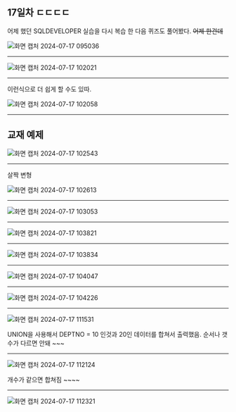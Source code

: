 ## 17일차 ㄷㄷㄷㄷ

어제 했던 SQLDEVELOPER 실습을 다시 복습 한 다음
퀴즈도 풀어봤다. ~~어제 한건데~~

![화면 캡처 2024-07-17 095036](https://github.com/user-attachments/assets/f57b4ba3-b26d-4d78-b868-1e04d4db3d12)

***

![화면 캡처 2024-07-17 102021](https://github.com/user-attachments/assets/77019943-8241-4ff4-9357-8f37097a1360)

***
이런식으로 더 쉽게 할 수도 있따.


![화면 캡처 2024-07-17 102058](https://github.com/user-attachments/assets/013f83ef-f43a-42e0-a051-be2a2ab60d6e)

***

## 교재 예제
![화면 캡처 2024-07-17 102543](https://github.com/user-attachments/assets/5be0d86e-b61b-4d3c-b477-8565f9f429da)
***

살짝 변형


![화면 캡처 2024-07-17 102613](https://github.com/user-attachments/assets/67968c28-0e2e-47d7-9cba-05e1b7c0c93a)
***

![화면 캡처 2024-07-17 103053](https://github.com/user-attachments/assets/5160f5a9-f484-42ee-a997-fa5630f67d7d)
***
![화면 캡처 2024-07-17 103821](https://github.com/user-attachments/assets/ae61c8ff-de87-4522-bfda-7ba1de1ec414)
***
![화면 캡처 2024-07-17 103834](https://github.com/user-attachments/assets/d6f63eaa-3507-43f0-ae24-95dfad908395)
***
![화면 캡처 2024-07-17 104047](https://github.com/user-attachments/assets/d0e3f754-fe92-4644-9720-7aa052fa189e)
***
![화면 캡처 2024-07-17 104226](https://github.com/user-attachments/assets/0d862964-2cc4-4f33-a760-c1b4269c928f)
***
![화면 캡처 2024-07-17 111531](https://github.com/user-attachments/assets/717a70c3-3d0a-4079-99d1-abd8fe5c68aa)



UNION을 사용해서 DEPTNO = 10 인것과 20인 데이터를 합쳐서 출력했음. 순서나 갯수가 다르면 안돼 ~~~
***
![화면 캡처 2024-07-17 112124](https://github.com/user-attachments/assets/8064f922-f93f-40e8-9c26-157998649511)



개수가 같으면 합쳐짐 ~~~~
***

![화면 캡처 2024-07-17 112321](https://github.com/user-attachments/assets/4dd783f2-badd-4601-952b-63a4cb2c10e3)







